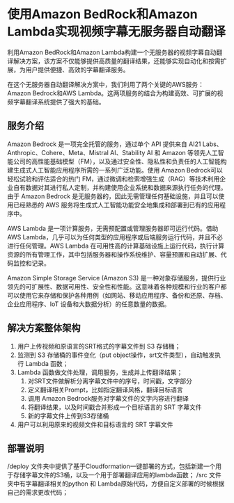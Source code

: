 # 使用Amazon BedRock和Amazon Lambda实现视频字幕无服务器自动翻译
利用Amazon BedRock和Amazon Lambda构建一个无服务器的视频字幕自动翻译解决方案，该方案不仅能够提供高质量的翻译结果，还能够实现自动化和按需扩展，为用户提供便捷、高效的字幕翻译服务。

在这个无服务器自动翻译解决方案中，我们利用了两个关键的AWS服务：Amazon Bedrock和AWS Lambda。这两项服务的结合为构建高效、可扩展的视频字幕翻译系统提供了强大的基础。

## 服务介绍
Amazon Bedrock 是一项完全托管的服务，通过单个 API 提供来自 AI21 Labs、Anthropic、Cohere、Meta、Mistral AI、Stability AI 和 Amazon 等领先人工智能公司的高性能基础模型（FM），以及通过安全性、隐私性和负责任的人工智能构建生成式人工智能应用程序所需的一系列广泛功能。使用 Amazon Bedrock可以轻松试验和评估适合的热门 FM，通过微调和检索增强生成（RAG）等技术利用企业自有数据对其进行私人定制，并构建使用企业系统和数据来源执行任务的代理。由于 Amazon Bedrock 是无服务器的，因此无需管理任何基础设施，并且可以使用已经熟悉的 AWS 服务将生成式人工智能功能安全地集成和部署到已有的应用程序中。

AWS Lambda 是一项计算服务，无需预配置或管理服务器即可运行代码。借助 AWS Lambda，几乎可以为任何类型的应用程序或后端服务运行代码，并且不必进行任何管理。AWS Lambda 在可用性高的计算基础设施上运行代码，执行计算资源的所有管理工作，其中包括服务器和操作系统维护、容量预置和自动扩展、代码监控和记录。

Amazon Simple Storage Service (Amazon S3) 是一种对象存储服务，提供行业领先的可扩展性、数据可用性、安全性和性能。这意味着各种规模和行业的客户都可以使用它来存储和保护各种用例（如网站、移动应用程序、备份和还原、存档、企业应用程序、IoT 设备和大数据分析）的任意数量的数据。

## 解决方案整体架构

1. 用户上传视频和原语言的SRT格式的字幕文件到 S3 存储桶；
2. 监测到 S3 存储桶的事件变化（put object操作，srt文件类型），自动触发执行 Lambda 函数；
3. Lambda 函数做文件处理，调用服务，生成并上传翻译结果；
    1. 对SRT文件做解析分离字幕文件中的序号，时间戳，文字部分
    2. 定义翻译相关Prompt，比如指定翻译风格，翻译目标语言
    3. 调用 Amazon Bedrock服务对字幕文件的文字内容进行翻译
    4. 将翻译结果，以及时间戳合并形成一个目标语言的 SRT 字幕文件
    5. 新的字幕文件上传到S3存储桶
4. 用户可以利用原来的视频文件和目标语言的 SRT 字幕文件

## 部署说明

/deploy 文件夹中提供了基于Cloudformation一键部署的方式，包括新建一个用于存储字幕文件的S3桶，以及一个用于部署翻译应用的lambda函数；
/src 文件夹中有字幕翻译相关的python 和 Lambda原始代码，方便自定义部署的时候根据自己的需求更改代码；
